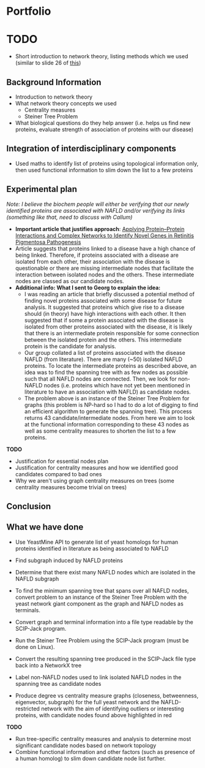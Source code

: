 

# Portfolio

# TODO
- Short introduction to network theory, listing methods which we used (similar to slide 26 of [this](https://prezi.com/p/bx3iqmoi_y5b/bcmb3888math3888-portfolio-group-1/]))


## Background Information
- Introduction to network theory
- What network theory concepts we used
  - Centrality measures
  - Steiner Tree Problem
- What biological questions do they help answer (i.e. helps us find new proteins, evaluate strength of association of proteins with our disease)

## Integration of interdisciplinary components
- Used maths to identify list of proteins using topological information only, then used functional information to slim down the list to a few proteins

## Experimental plan
*Note: I believe the biochem people will either be verifying that our newly identified proteins are associated with NAFLD and/or verifying its links (something like that, need to discuss with Callum)*
- **Important article that justifies approach**: [Applying Protein–Protein Interactions and Complex Networks to Identify Novel Genes in Retinitis Pigmentosa Pathogenesis](articles/ijms-23-03962-v3.pdf)
- Article suggests that proteins linked to a disease have a high chance of being linked. Therefore, if proteins associated with a disease are isolated from each other, their association with the disease is questionable or there are missing intermediate nodes that facilitate the interaction between isolated nodes and the others. These intermediate nodes are classed as our candidate nodes.
- **Additional info: What I sent to Georg to explain the idea:**
  - I was reading an article that briefly discussed a potential method of finding novel proteins associated with some disease for future analysis. It suggested that proteins which give rise to a disease should (in theory) have high interactions with each other. It then suggested that if some a protein associated with the disease is isolated from other proteins associated with the disease, it is likely that there is an intermediate protein responsible for some connection between the isolated protein and the others. This intermediate protein is the candidate for analysis. 
  - Our group collated a list of proteins associated with the disease NAFLD (from literature). There are many (~50) isolated NAFLD proteins. To locate the intermediate proteins as described above, an idea was to find the spanning tree with as few nodes as possible such that all NAFLD nodes are connected. Then, we look for non-NAFLD nodes (i.e. proteins which have not yet been mentioned in literature to have an association with NAFLD) as candidate nodes. 
  - The problem above is an instance of the Steiner Tree Problem for graphs (this problem is NP-hard so I had to do a lot of digging to find an efficient algorithm to generate the spanning tree). This process returns 43 candidate/intermediate nodes. From here we aim to look at the functional information corresponding to these 43 nodes as well as some centrality measures to shorten the list to a few proteins.

**TODO**
- Justification for essential nodes plan
- Justification for centrality measures and how we identified good candidates compared to bad ones
- Why we aren't using graph centrality measures on trees (some centrality measures become trivial on trees)


## Conclusion

## What we have done
- Use YeastMine API to generate list of yeast homologs for human proteins identified in literature as being associated to NAFLD
- Find subgraph induced by NAFLD proteins

- Determine that there exist many NAFLD nodes which are isolated in the NAFLD subgraph
- To find the minimum spanning tree that spans over all NAFLD nodes, convert problem to an instance of the Steiner Tree Problem with the yeast network giant component as the graph and NAFLD nodes as terminals.
- Convert graph and terminal information into a file type readable by the SCIP-Jack program.
- Run the Steiner Tree Problem using the SCIP-Jack program (must be done on Linux).
- Convert the resulting spanning tree produced in the SCIP-Jack file type back into a NetworkX tree
- Label non-NAFLD nodes used to link isolated NAFLD nodes in the spanning tree as candidate nodes
- Produce degree vs centrality measure graphs (closeness, betweenness, eigenvector, subgraph) for the full yeast network and the NAFLD-restricted network with the aim of identifying outliers or interesting proteins, with candidate nodes found above highlighted in red

**TODO**
- Run tree-specific centrality measures and analysis to determine most significant candidate nodes based on network topology
- Combine functional information and other factors (such as presence of a human homolog) to slim down candidate node list further.

